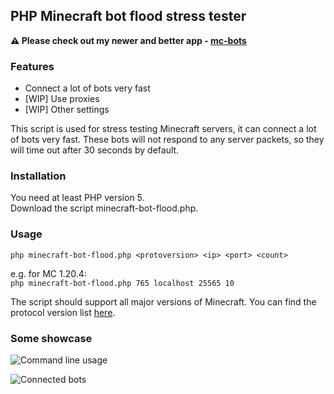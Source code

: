 ## PHP Minecraft bot flood stress tester
**⚠ Please check out my newer and better app - [mc-bots](https://github.com/crpmax/mc-bots)**

### Features
* Connect a lot of bots very fast
* [WIP] Use proxies
* [WIP] Other settings

This script is used for stress testing Minecraft servers,
it can connect a lot of bots very fast.
These bots will not respond to any server packets,
so they will time out after 30 seconds by default.

### Installation
You need at least PHP version 5.  
Download the script minecraft-bot-flood.php.

### Usage
`php minecraft-bot-flood.php <protoversion> <ip> <port> <count>`

e.g. for MC 1.20.4:  
`php minecraft-bot-flood.php 765 localhost 25565 10`  

The script should support all major versions of Minecraft.
You can find the protocol version list [here](https://wiki.vg/Protocol_version_numbers).

### Some showcase

![Command line usage](https://up.frantajaros.cz/62t1qsxmn1.gif "Command line usage")

![Connected bots](https://up.frantajaros.cz/2uqotmk05l "Connected bots")
